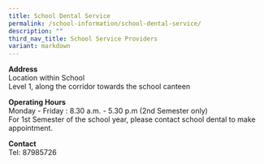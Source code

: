 ```yaml
---
title: School Dental Service
permalink: /school-information/school-dental-service/
description: ""
third_nav_title: School Service Providers
variant: markdown
---
```

<p><strong>Address</strong>
<br>Location within School
<br>Level 1, along the corridor towards the school canteen</p>
<p><strong>Operating Hours</strong>
<br>Monday - Friday : 8.30 a.m. - 5.30 p.m (2nd Semester only)
<br>For 1st Semester of the school year, please contact school dental to make
appointment.</p>
<p><strong>Contact</strong>
<br>Tel: 87985726</p>
